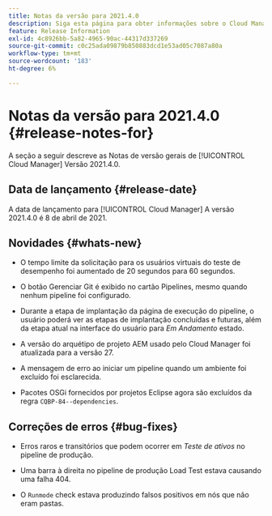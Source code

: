 ```yaml
---
title: Notas da versão para 2021.4.0
description: Siga esta página para obter informações sobre o Cloud Manager Versão 2021.4.0
feature: Release Information
exl-id: 4c8926bb-5a82-4965-90ac-44317d337269
source-git-commit: c0c25ada09879b850883dcd1e53ad05c7087a80a
workflow-type: tm+mt
source-wordcount: '183'
ht-degree: 6%

---
```


# Notas da versão para 2021.4.0 {#release-notes-for}

A seção a seguir descreve as Notas de versão gerais de [!UICONTROL Cloud Manager] Versão 2021.4.0.

## Data de lançamento {#release-date}

A data de lançamento para [!UICONTROL Cloud Manager] A versão 2021.4.0 é 8 de abril de 2021.

## Novidades {#whats-new}

* O tempo limite da solicitação para os usuários virtuais do teste de desempenho foi aumentado de 20 segundos para 60 segundos.

* O botão Gerenciar Git é exibido no cartão Pipelines, mesmo quando nenhum pipeline foi configurado.

* Durante a etapa de implantação da página de execução do pipeline, o usuário poderá ver as etapas de implantação concluídas e futuras, além da etapa atual na interface do usuário para *Em Andamento* estado.

* A versão do arquétipo de projeto AEM usado pelo Cloud Manager foi atualizada para a versão 27.

* A mensagem de erro ao iniciar um pipeline quando um ambiente foi excluído foi esclarecida.

* Pacotes OSGi fornecidos por projetos Eclipse agora são excluídos da regra `CQBP-84--dependencies`.

## Correções de erros {#bug-fixes}

* Erros raros e transitórios que podem ocorrer em *Teste de ativos* no pipeline de produção.

* Uma barra à direita no pipeline de produção Load Test estava causando uma falha 404.

* O `Runmode` check estava produzindo falsos positivos em nós que não eram pastas.
